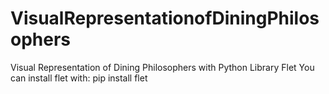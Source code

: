 # VisualRepresentationofDiningPhilosophers
Visual Representation of Dining Philosophers with Python Library Flet
You can install flet with: pip install flet

